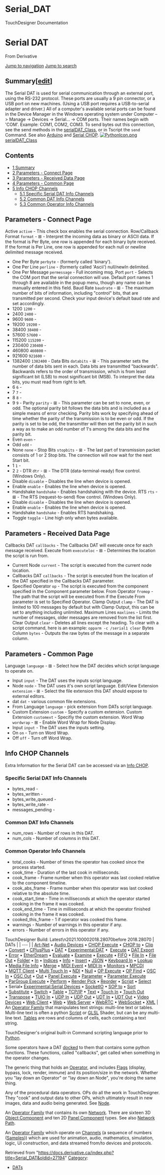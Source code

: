 

# Serial_DAT

TouchDesigner Documentation




# Serial DAT
From Derivative

[Jump to navigation](#mw-head)
[Jump to search](#searchInput)
## Summary[[edit](https://docs.derivative.ca/index.php?title=Template:Summary&action=edit&section=T-1 "Edit section: Summary")]
The Serial DAT is used for serial communication through an external port, using the RS-232 protocol. These ports are usually a 9 pin connector, or a USB port on new machines. (Using a USB port requires a USB-to-serial adapter and driver.)
All of a computer's available serial ports can be found in the Device Manager in the Windows operating system under Computer –> Manage -> Devices -> Serial… -> COM ports. Their names begin with 'COM'. Example: COM1, COM2, COM3.
To send bytes out this connection, see the send methods in the [serialDAT\_Class](https://docs.derivative.ca/SerialDAT_Class "SerialDAT Class"), or in Tscript the `send` Command.
See also [Arduino](Arduino.html "Arduino") and [Serial CHOP](Serial_CHOP.html "Serial CHOP").
[![PythonIcon.png](images/c/c2/PythonIcon.png)](File_PythonIcon.html)[serialDAT\_Class](https://docs.derivative.ca/SerialDAT_Class "SerialDAT Class")
## Contents
* [1 Summary](#Summary)
* [2 Parameters - Connect Page](#Parameters_-_Connect_Page)
* [3 Parameters - Received Data Page](#Parameters_-_Received_Data_Page)
* [4 Parameters - Common Page](#Parameters_-_Common_Page)
* [5 Info CHOP Channels](#Info_CHOP_Channels)
  + [5.1 Specific Serial DAT Info Channels](#Specific_Serial_DAT_Info_Channels)
  + [5.2 Common DAT Info Channels](#Common_DAT_Info_Channels)
  + [5.3 Common Operator Info Channels](#Common_Operator_Info_Channels)
  

## Parameters - Connect Page
Active `active` - This check box enables the serial connection.
Row/Callback Format `format` - ⊞ - Interpret the incoming data as binary or ASCII data. If the format is Per Byte, one row is appended for each binary byte received. If the format is Per Line, one row is appended for each null or newline delimited message received.
* One Per Byte `perbyte` - (formerly called 'binary').
* One Per Line `perline` - (formerly called 'Ascii') null/newln delimited.
* One Per Message `permessage` - Full incoming msg.
Port `port` - Selects the COM port that the serial connection will use. Default port names 1 through 8 are available in the popup menu, though any name can be manually entered in this field.
Baud Rate `baudrate` - ⊞ - The maximum number of bits of information, including "control" bits, that are transmitted per second. Check your input device's default baud rate and set accordingly.
* 1200 `1200` -
* 2400 `2400` -
* 9600 `9600` -
* 19200 `19200` -
* 38400 `38400` -
* 57600 `57600` -
* 115200 `115200` -
* 230400 `230400` -
* 460800 `460800` -
* 921600 `921600` -
* 1382400 `1382400` -
Data Bits `databits` - ⊞ - This parameter sets the number of data bits sent in each. Data bits are transmitted "backwards". Backwards refers to the order of transmission, which is from least significant bit (LSB) to most significant bit (MSB). To interpret the data bits, you must read from right to left.
* 6 `6` -
* 7 `7` -
* 8 `8` -
* 9 `9` -
Parity `parity` - ⊞ - This parameter can be set to none, even, or odd. The optional parity bit follows the data bits and is included as a simple means of error checking. Parity bits work by specifying ahead of time whether the parity of the transmission is to be even or odd. If the parity is set to be odd, the transmitter will then set the parity bit in such a way as to make an odd number of 1's among the data bits and the parity bit.
* Even `even` -
* Odd `odd` -
* None `none` -
Stop Bits `stopbits` - ⊞ - The last part of transmission packet consists of 1 or 2 Stop bits. The connection will now wait for the next Start bit.
* 1 `1` -
* 2 `2` -
DTR `dtr` - ⊞ - The DTR (data-terminal-ready) flow control. (Windows Only).
* Disable `disable` - Disables the line when device is opened.
* Enable `enable` - Enables the line when device is opened.
* Handshake `handshake` - Enables handshaking with the device.
RTS `rts` - ⊞ - The RTS (request-to-send) flow control. (Windows Only).
* Disable `disable` - Disables the line when device is opened.
* Enable `enable` - Enables the line when device is opened.
* Handshake `handshake` - Enables RTS handshaking.
* Toggle `toggle` - Line high only when bytes available.
  

## Parameters - Received Data Page
Callbacks DAT `callbacks` - The Callbacks DAT will execute once for each message received.
Execute from `executeloc` - ⊞ - Determines the location the script is run from.
* Current Node `current` - The script is executed from the current node location.
* Callbacks DAT `callbacks` - The script is executed from the location of the DAT specified in the Callbacks DAT parameter.
* Specified Operator `op` - The script is executed from the component specified in the Component parameter below.
From Operator `fromop` - The path that the script will be executed from if the Execute From parameter is set to Specified Operator.
Clamp Output `clamp` - The DAT is limited to 100 messages by default but with Clamp Output, this can be set to anything including unlimited.
Maximum Lines `maxlines` - Limits the number of messages, older messages are removed from the list first.
Clear Output `clear` - Deletes all lines except the heading. To clear with a script command, here is an example: `opparm -c /serial1 clear`
Bytes Column `bytes` - Outputs the raw bytes of the message in a separate column.
  

## Parameters - Common Page
Language `language` - ⊞ - Select how the DAT decides which script language to operate on.
* Input `input` - The DAT uses the inputs script language.
* Node `node` - The DAT uses it's own script language.
Edit/View Extension `extension` - ⊞ - Select the file extension this DAT should expose to external editors.
* dat `dat` - various common file extensions.
* From Language `language` - pick extension from DATs script language.
* Custom Extension `custom` - Specify a custom extension.
Custom Extension `customext` - Specifiy the custom extension.
Word Wrap `wordwrap` - ⊞ - Enable Word Wrap for Node Display.
* Input `input` - The DAT uses the inputs setting.
* On `on` - Turn on Word Wrap.
* Off `off` - Turn off Word Wrap.
  

## Info CHOP Channels
Extra Information for the Serial DAT can be accessed via an [Info CHOP](Info_CHOP.html "Info CHOP").
### Specific Serial DAT Info Channels
* bytes\_read -
* bytes\_written -
* bytes\_write\_queued -
* bytes\_write\_rate -
* messages\_pending -
### Common DAT Info Channels
* num\_rows - Number of rows in this DAT.
* num\_cols - Number of columns in this DAT.
### Common Operator Info Channels
* total\_cooks - Number of times the operator has cooked since the process started.
* cook\_time - Duration of the last cook in milliseconds.
* cook\_frame - Frame number when this operator was last cooked relative to the component timeline.
* cook\_abs\_frame - Frame number when this operator was last cooked relative to the absolute time.
* cook\_start\_time - Time in milliseconds at which the operator started cooking in the frame it was cooked.
* cook\_end\_time - Time in milliseconds at which the operator finished cooking in the frame it was cooked.
* cooked\_this\_frame - 1 if operator was cooked this frame.
* warnings - Number of warnings in this operator if any.
* errors - Number of errors in this operator if any.
  
TouchDesigner Build: Latest\n2021.100002018.28070before 2018.28070
| DATs |
| --- |
| [Art-Net](Art-Net_DAT.html "Art-Net DAT") • [Audio Devices](Audio_Devices_DAT.html "Audio Devices DAT") • [CHOP Execute](CHOP_Execute_DAT.html "CHOP Execute DAT") • [CHOP to](CHOP_to_DAT.html "CHOP to DAT") • [Clip](Clip_DAT.html "Clip DAT") • [Convert](Convert_DAT.html "Convert DAT") • [CPlusPlus](CPlusPlus_DAT.html "CPlusPlus DAT") • [DAT](DAT.html "DAT") • [Experimental:DAT](Experimental_DAT.html "Experimental:DAT") •  [Execute](DAT_Execute_DAT.html "DAT Execute DAT") • [DAT Export](DAT_Export.html "DAT Export") • [Error](Error_DAT.html "Error DAT") • [EtherDream](EtherDream_DAT.html "EtherDream DAT") • [Evaluate](Evaluate_DAT.html "Evaluate DAT") • [Examine](Examine_DAT.html "Examine DAT") • [Execute](Execute_DAT.html "Execute DAT") • [FIFO](FIFO_DAT.html "FIFO DAT") • [File In](File_In_DAT.html "File In DAT") • [File Out](File_Out_DAT.html "File Out DAT") • [Folder](Folder_DAT.html "Folder DAT") • [In](In_DAT.html "In DAT") • [Indices](Indices_DAT.html "Indices DAT") • [Info](Info_DAT.html "Info DAT") • [Insert](Insert_DAT.html "Insert DAT") • [JSON](JSON_DAT.html "JSON DAT") • [Keyboard In](Keyboard_In_DAT.html "Keyboard In DAT") • [Lookup](Lookup_DAT.html "Lookup DAT") • [Media File Info](Media_File_Info_DAT.html "Media File Info DAT") • [Merge](Merge_DAT.html "Merge DAT") • [MIDI Event](MIDI_Event_DAT.html "MIDI Event DAT") • [MIDI In](MIDI_In_DAT.html "MIDI In DAT") • [Monitors](Monitors_DAT.html "Monitors DAT") • [MPCDI](MPCDI_DAT.html "MPCDI DAT") • [MQTT Client](MQTT_Client_DAT.html "MQTT Client DAT") • [Multi Touch In](Multi_Touch_In_DAT.html "Multi Touch In DAT") • [NDI](NDI_DAT.html "NDI DAT") • [Null](Null_DAT.html "Null DAT") • [OP Execute](OP_Execute_DAT.html "OP Execute DAT") • [OP Find](OP_Find_DAT.html "OP Find DAT") • [OSC In](OSC_In_DAT.html "OSC In DAT") • [OSC Out](OSC_Out_DAT.html "OSC Out DAT") • [Out](Out_DAT.html "Out DAT") • [Panel Execute](Panel_Execute_DAT.html "Panel Execute DAT") • [Parameter](Parameter_DAT.html "Parameter DAT") • [Parameter Execute](Parameter_Execute_DAT.html "Parameter Execute DAT") • [ParGroup Execute](ParGroup_Execute_DAT.html "ParGroup Execute DAT") • [Perform](Perform_DAT.html "Perform DAT") • [Render Pick](Render_Pick_DAT.html "Render Pick DAT") • [Reorder](Reorder_DAT.html "Reorder DAT") • [Script](Script_DAT.html "Script DAT") • [Select](Select_DAT.html "Select DAT") • Serial• [Experimental:Serial Devices](Experimental_Serial_Devices_DAT.html "Experimental:Serial Devices DAT") • [SocketIO](SocketIO_DAT.html "SocketIO DAT") • [SOP to](SOP_to_DAT.html "SOP to DAT") • [Sort](Sort_DAT.html "Sort DAT") • [Substitute](Substitute_DAT.html "Substitute DAT") • [Switch](Switch_DAT.html "Switch DAT") • [Table](Table_DAT.html "Table DAT") • [TCP/IP](TCP/IP_DAT.html "TCP/IP DAT") • [Text](Text_DAT.html "Text DAT") • [Touch In](Touch_In_DAT.html "Touch In DAT") • [Touch Out](Touch_Out_DAT.html "Touch Out DAT") • [Transpose](Transpose_DAT.html "Transpose DAT") • [TUIO In](TUIO_In_DAT.html "TUIO In DAT") • [UDP In](UDP_In_DAT.html "UDP In DAT") • [UDP Out](UDP_Out_DAT.html "UDP Out DAT") • [UDT In](UDT_In_DAT.html "UDT In DAT") • [UDT Out](UDT_Out_DAT.html "UDT Out DAT") • [Video Devices](Video_Devices_DAT.html "Video Devices DAT") • [Web Client](Web_Client_DAT.html "Web Client DAT") • [Web](Web_DAT.html "Web DAT") • [Web Server](Web_Server_DAT.html "Web Server DAT") • [WebRTC](WebRTC_DAT.html "WebRTC DAT") • [WebSocket](WebSocket_DAT.html "WebSocket DAT") • [XML](XML_DAT.html "XML DAT") |
An [Operator Family](Operator_Family.html "Operator Family") that manipulates text strings: multi-line text or tables. Multi-line text is often a python [Script](Script.html "Script") or [GLSL](GLSL.html "GLSL") Shader, but can be any multi-line text. [Tables](Table_DAT.html "Table DAT") are rows and columns of cells, each containing a text string.

TouchDesigner's original built-in Command scripting language prior to [Python](Python.html "Python").

Some operators have a DAT [docked](Docking.html "Docking") to them that contains some python functions. These functions, called "callbacks", get called when something in the operator changes.

The generic thing that holds an [Operator](Operator.html "Operator"), and includes [Flags](Flag.html "Flag") (display, bypass, lock, render, immune) and its position/size in the network. Whether you "lay down an Operator" or "lay down an Node", you're doing the same thing.

Any of the procedural data operators. OPs do all the work in TouchDesigner. They "cook" and output data to other OPs, which ultimately result in new images, data and audio being generated. See [Node](Node.html "Node").

An [Operator Family](Operator_Family.html "Operator Family") that contains its own [Network](Network.html "Network"). There are sixteen 3D [Object Component](Object_Component.html "Object Component") and ten 2D [Panel Component](Panel_Component.html "Panel Component") types. See also [Network Path](Network_Path.html "Network Path").

An [Operator Family](Operator_Family.html "Operator Family") which operate on [Channels](Channel.html "Channel") (a sequence of numbers ([Samples](Sample.html "Sample"))) which are used for animation, audio, mathematics, simulation, logic, UI construction, and data streamed from/to devices and protocols.

Retrieved from "<https://docs.derivative.ca/index.php?title=Serial_DAT&oldid=27194>"
[Category](Special_Categories.html "Special:Categories"):
* [DATs](https://docs.derivative.ca/index.php?title=Category:DATs&action=edit&redlink=1 "Category:DATs (page does not exist)")